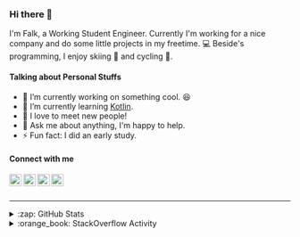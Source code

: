 ### Hi there 👋

I'm Falk, a Working Student Engineer. Currently I'm working for a nice company and do some little projects in my freetime. :computer: Beside's programming, I enjoy skiing :ski: and cycling :bicyclist:.

#### Talking about Personal Stuffs

- 🔭 I’m currently working on something cool. :laughing:
- 🌱 I’m currently learning [Kotlin][kotlin].
- 👯 I love to meet new people!
- 💬 Ask me about anything, I'm happy to help.
- ⚡ Fun fact: I did an early study.

#### Connect with me

[<img align="left" alt="LinkedIn" width="22px" src="https://cdn.jsdelivr.net/npm/simple-icons@v3/icons/linkedin.svg" />][linkedin]
[<img align="left" alt="GitHub" width="22px" src="https://cdn.jsdelivr.net/npm/simple-icons@v3/icons/github.svg" />][github]
[<img align="left" alt="GitLab" width="22px" src="https://cdn.jsdelivr.net/npm/simple-icons@v3/icons/gitlab.svg" />][gitlab]
[<img align="left" alt="Stack Overflow" width="22px" src="https://cdn.jsdelivr.net/npm/simple-icons@v3/icons/stackoverflow.svg" />][stackoverflow]

<br />
<br />

---

<details>
  <summary>:zap: GitHub Stats</summary>
  
  [![Flaxel's github stats](https://github-readme-stats.vercel.app/api?username=flaxel&include_all_commits=true)][github]
</details>

<details>
  <summary>:orange_book: StackOverflow Activity</summary>
  
  <!-- STACKOVERFLOW:START -->
- [Answer by flaxel for Return the user input in another method from another class in Java](https://stackoverflow.com/questions/65733512/return-the-user-input-in-another-method-from-another-class-in-java/65733889#65733889)
- [Answer by flaxel for Remove files from origin after mv instead of git mv](https://stackoverflow.com/questions/65733297/remove-files-from-origin-after-mv-instead-of-git-mv/65733356#65733356)
- [Answer by flaxel for Create Pull Request from another Pull Request](https://stackoverflow.com/questions/65732360/create-pull-request-from-another-pull-request/65732842#65732842)
- [Answer by flaxel for Git comparing two files](https://stackoverflow.com/questions/65625281/git-comparing-two-files/65626314#65626314)
- [Answer by flaxel for Mono.fromCallable vs Mono.fromSupplier](https://stackoverflow.com/questions/65186813/mono-fromcallable-vs-mono-fromsupplier/65187612#65187612)
<!-- STACKOVERFLOW:END -->
</details>

[stackoverflow]: https://stackoverflow.com/users/10951752/flaxel
[gitlab]: https://gitlab.com/flaxel
[github]: https://github.com/flaxel
[linkedin]: https://www.linkedin.com/in/falk-p-b457211a0/
[kotlin]: https://kotlinlang.org/
